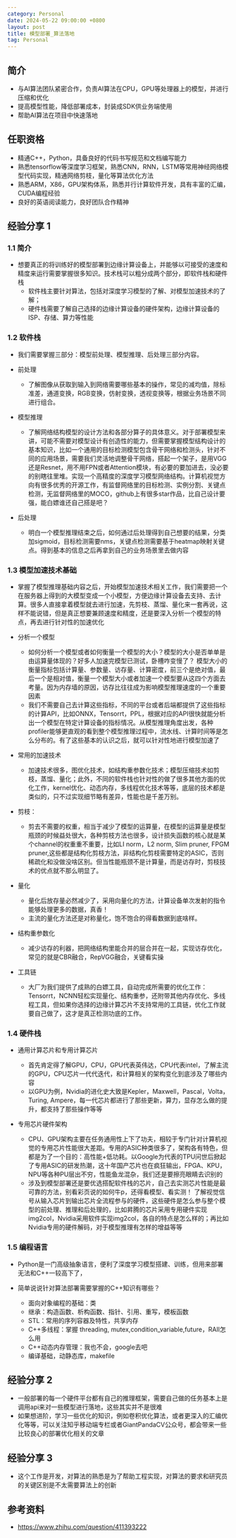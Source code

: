```yaml
---
category: Personal
date: 2024-05-22 09:00:00 +0800
layout: post
title: 模型部署_算法落地
tag: Personal
---
```

## 简介

+ 与AI算法团队紧密合作，负责AI算法在CPU，GPU等处理器上的模型，并进行压缩和优化
+ 提高模型性能，降低部署成本，封装成SDK供业务端使用
+ 帮助AI算法在项目中快速落地

## 任职资格

+ 精通C++，Python，具备良好的代码书写规范和文档编写能力
+ 熟悉tensorflow等深度学习框架，熟悉CNN，RNN，LSTM等常用神经网络模型代码实现，精通网络剪枝，量化等算法优化方法
+ 熟悉ARM，X86，GPU架构体系，熟悉并行计算软件开发，具有丰富的汇编，CUDA编程经验
+ 良好的英语阅读能力，良好团队合作精神

## 经验分享 1

### 1.1 简介

+ 想要真正的将训练好的模型部署到边缘计算设备上，并能够以可接受的速度和精度来运行需要掌握很多知识。技术栈可以粗分成两个部分，即软件栈和硬件栈
  + 软件栈主要针对算法，包括对深度学习模型的了解、对模型加速技术的了解；
  + 硬件栈需要了解自己选择的边缘计算设备的硬件架构，边缘计算设备的ISP、存储、算力等性能

### 1.2 软件栈

+ 我们需要掌握三部分：模型前处理、模型推理、后处理三部分内容。

+ 前处理
  + 了解图像从获取到输入到网络需要哪些基本的操作，常见的减均值，除标准差，通道变换，RGB变换，仿射变换，透视变换等，根据业务场景不同进行组合。

+ 模型推理
  + 了解网络结构模型的设计方法和各部分算子的具体意义。对于部署模型来讲，可能不需要对模型设计有创造性的能力，但需要掌握模型结构设计的基本知识，比如一个通用的目标检测模型包含骨干网络和检测头，针对不同的应用场景，需要我们灵活地调整骨干网络，搭起一个架子，是用VGG还是Resnet，用不用FPN或者Attention模块，有必要的要加进去，没必要的别瞎往里堆。实现一个高精度的深度学习模型网络结构。计算机视觉方向有很多优秀的开源工作，有监督网络里的目标检测、实例分割、关键点检测，无监督网络里的MOCO，github上有很多star作品，比自己设计要强，能白嫖谁还自己搭是吧？

+ 后处理
  + 明白一个模型推理结束之后，如何通过后处理得到自己想要的结果，分类加sigmoid，目标检测需要nms，关键点检测需要基于heatmap映射关键点。得到基本的信息之后再拿到自己的业务场景里去做内容

### 1.3 模型加速技术基础

+ 掌握了模型推理基础内容之后，开始模型加速技术相关工作，我们需要把一个在服务器上得到的大模型变成一个小模型，方便边缘计算设备去支持、去计算。很多人直接拿着模型就去进行加速，先剪枝、蒸馏、量化来一套再说，这样不能说错，但是真正想要兼顾速度和精度，还是要深入分析一个模型的特点，再去进行针对性的加速优化

+ 分析一个模型
  + 如何分析一个模型或者如何衡量一个模型的大小？模型的大小是否单单是由运算量体现的？好多人加速完模型已测试，卧槽咋变慢了？
模型大小的衡量指标包括计算量、参数量、访存量、计算密度，前三个是绝对值，最后一个是相对值，衡量一个模型大小或者加速一个模型要从这四个方面去考量。因为内存墙的原因，访存比往往成为影响模型推理速度的一个重要因素
  + 我们不需要自己去计算这些指标，不同的平台或者后端都提供了这些指标的计算API，比如ONNX，Tensorrt，PPL，根据对应的API很快就能分析出一个模型在特定计算设备的指标情况。从模型推理角度出发，各种profiler能够更直观的看到整个模型推理过程中，流水线、计算时间等是怎么分布的。有了这些基本的认识之后，就可以针对性地进行模型加速了

+ 常用的加速技术
  + 加速技术很多，图优化技术，如结构重参数化技术；模型压缩技术如剪枝，蒸馏、量化；此外，不同的软件栈也针对性的做了很多其他方面的优化工作，kernel优化、动态内存，多线程优化技术等等，底层的技术都是类似的，只不过实现细节略有差异，性能也是千差万别。

+ 剪枝：
  + 剪去不需要的权重，相当于减少了模型的运算量，在模型的运算量是模型瓶颈的时候益处很大，各种剪枝方法也很多，设计损失函数的核心就是某个channel的权重重不重要，比如LI norm，L2 norm, Slim pruner, FPGM pruner,这些都是结构化剪枝方法，非结构化剪枝需要特定的ASIC，否则稀疏化和没做没啥区别。但当性能瓶颈不是计算量，而是访存时，剪枝技术的优点就不那么明显了。

+ 量化
  + 量化后放存量必然减少了，采用向量化的方法，计算设备单次发射的指令能够处理更多的数据，真香！
  + 主流的量化方法还是对称量化，饱不饱合的得看数据到底啥样。

+ 结构重参数化
  + 减少访存的利器，把网络结构里能合并的层合并在一起，实现访存优化，常见的就是CBR融合，RepVGG融合，关键看实操

+ 工具链
  + 大厂为我们提供了成熟的白嫖工具，自动完成所需要的优化工作：Tensorrt，NCNN轻松实现量化、结构重参，还附带其他内存优化、多线程工具，但如果你选择的边缘计算芯片不支持常用的工具链，优化工作就要自己做了，这才是真正检测功底的工作。

### 1.4 硬件栈

+ 通用计算芯片和专用计算芯片
  + 首先肯定得了解GPU，CPU，GPU代表英伟达，CPU代表intel，了解主流的GPU，CPU芯片一代代迭代，和计算相关的架构变化到底涉及了哪些内容
  + 以GPU为例，Nvidia的进化史大致是Kepler，Maxwell，Pascal，Volta，Turing, Ampere，每一代芯片都进行了那些更新，算力，显存怎么做的提升，都支持了那些操作等等

+ 专用芯片硬件架构
  + CPU、GPU架构主要在任务通用性上下了功夫，相较于专门针对计算机视觉的专用芯片性能很大差距。专用的ASIC种类很多了，架构各有特色，但都是为了一个目的：高性能+低功耗。以Google为代表的TPU问世后掀起了专用ASIC的研发热潮，这十年国产芯片也在疯狂输出，FPGA、KPU，NPU等各种PU层出不穷，性能鱼龙混杂，我们还是要擦亮眼睛去识别的
  + 涉及到模型部署还是要优选搭配软件栈的芯片，自己去实测芯片性能是最可靠的方法，别看彩页说的如何牛p，还得看模型、看实测！
了解视觉信号从输入芯片到输出芯片全流程参与的硬件，这些硬件是怎么参与整个模型的前处理、推理和后处理的，比如昇腾的芯片采用专用硬件实现img2col，Nvidia采用软件实现img2col，各自的特点是怎么样的；再比如Nvidia专用的硬件解码，对于模型推理有怎样的增益等等

### 1.5 编程语言

+ Python是一门高级抽象语言，便利了深度学习模型搭建、训练，但用来部署无法和C++一较高下了，

+ 简单说说针对算法部署需要掌握的C++知识有哪些？
  + 面向对象编程的基础：类
  + 继承：构造函数、析构函数、指针、引用、重写，模板函数
  + STL：常用的序列容器及特性，共享内存
  + C++多线程：掌握 threading, mutex,condition_variable,future，RAII怎么用
  + C++动态内存管理：我也不会，google去吧
  + 编译基础，动静态库，makefile

## 经验分享 2 

+ 一般部署的每一个硬件平台都有自己的推理框架，需要自己做的任务基本上是调用api来对一些模型进行落地，这些其实并不是很难
+ 如果想进阶，学习一些优化的知识，例如卷积优化算法，或者更深入的汇编优化等等，可以关注知乎移动端专栏或者GiantPandaCV公众号，都会带来一些比较良心的部署优化相关的文章

## 经验分享 3

+ 这个工作是开发，对算法的熟悉是为了帮助工程实现，对算法的要求和研究员的关键区别是不太需要算法上的创新

## 参考资料

+ https://www.zhihu.com/question/411393222